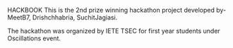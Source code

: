 HACKBOOK
This is the 2nd prize winning hackathon project developed by-
MeetB7,
Drishchhabria,
SuchitJagiasi.

The hackathon was organized by IETE TSEC for first year students under Oscillations event.
